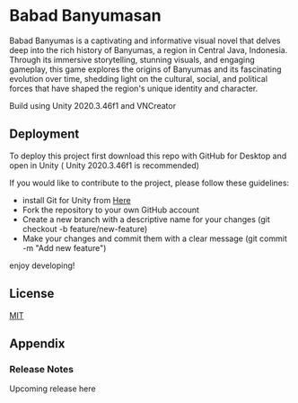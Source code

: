 # Babad Banyumasan

Babad Banyumas is a captivating and informative visual novel that delves deep into the rich history of Banyumas, a region in Central Java, Indonesia. Through its immersive storytelling, stunning visuals, and engaging gameplay, this game explores the origins of Banyumas and its fascinating evolution over time, shedding light on the cultural, social, and political forces that have shaped the region's unique identity and character.

Build using Unity 2020.3.46f1 and VNCreator


## Deployment

To deploy this project first download this repo with GitHub for Desktop and open in Unity ( Unity 2020.3.46f1 is recommended)

If you would like to contribute to the project, please follow these guidelines:
- install Git for Unity from [Here](https://github.com/spoiledcat/git-for-unity)
- Fork the repository to your own GitHub account
- Create a new branch with a descriptive name for your changes (git checkout -b feature/new-feature)
- Make your changes and commit them with a clear message (git commit -m "Add new feature")


enjoy developing!


## License

[MIT](https://choosealicense.com/licenses/mit/)


## Appendix
### Release Notes
Upcoming release here

